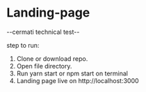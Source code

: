 # Landing-page

--cermati technical test--

step to run:

1. Clone or download repo.
2. Open file directory.
3. Run yarn start or npm start on terminal
4. Landing page live on http://localhost:3000
